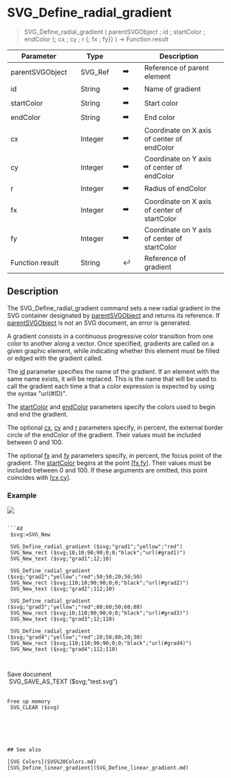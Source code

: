<!-- objectID := SVG_Define_radial_gradient ( svgObject ; ID ; startColor ; stopColor ; Param_5 ; Param_6 ; Param_7 ; Param_8 ; Param_9 ; Param_10 )
 -> svgObject (Text)
 -> ID (Text)
 -> startColor (Text)
 -> stopColor (Text)
 -> Param_5 (Long Integer)
 -> Param_6 (Long Integer)
 -> Param_7 (Long Integer)
 -> Param_8 (Long Integer)
 -> Param_9 (Long Integer)
 -> Param_10 (Text)
 <- objectID (Text)-->
# SVG_Define_radial_gradient

> SVG_Define_radial_gradient ( parentSVGObject ; id ; startColor ; endColor {; cx ; cy ; r {; fx ; fy}} ) -> Function result

| Parameter |     | Type |     |     |     | Description |     |
| --- | --- | --- | --- | --- | --- | --- | --- |
| parentSVGObject |     | SVG_Ref |     | ➡️ |     | Reference of parent element |     |
| id  |     | String |     | ➡️ |     | Name of gradient |     |
| startColor |     | String |     | ➡️ |     | Start color |     |
| endColor |     | String |     | ➡️ |     | End color |     |
| cx  |     | Integer |     | ➡️ |     | Coordinate on X axis of center of endColor |     |
| cy  |     | Integer |     | ➡️ |     | Coordinate on Y axis of center of endColor |     |
| r   |     | Integer |     | ➡️ |     | Radius of endColor |     |
| fx  |     | Integer |     | ➡️ |     | Coordinate on X axis of center of startColor |     |
| fy  |     | Integer |     | ➡️ |     | Coordinate on Y axis of center of startColor |     |
| Function result |     | String |     | ↩️ |     | Reference of gradient |     |

## Description

The SVG_Define_radial_gradient command sets a new radial gradient in the SVG container designated by [parentSVGObject](# "Reference of parent element") and returns its reference. If [parentSVGObject](# "Reference of parent element") is not an SVG document, an error is generated.

A gradient consists in a continuous progressive color transition from one color to another along a vector. Once specified, gradients are called on a given graphic element, while indicating whether this element must be filled or edged with the gradient called.

The [id](# "Name of gradient") parameter specifies the name of the gradient. If an element with the same name exists, it will be replaced. This is the name that will be used to call the gradient each time a that a color expression is expected by using the syntax "url(#ID)".

The [startColor](# "Start color") and [endColor](# "End color") parameters specify the colors used to begin and end the gradient.

The optional [cx](# "Coordinate on X axis of center of endColor"), [cy](# "Coordinate on Y axis of center of endColor") and [r](# "Radius of endColor") parameters specify, in percent, the external border circle of the endColor of the gradient. Their values must be included between 0 and 100.

The optional [fx](# "Coordinate on X axis of center of startColor") and [fy](# "Coordinate on Y axis of center of startColor") parameters specify, in percent, the focus point of the gradient. The [startColor](# "Start color") begins at the point \[[fx](# "Coordinate on X axis of center of startColor"),[fy](# "Coordinate on Y axis of center of startColor")\]. Their values must be included between 0 and 100. If these arguments are omitted, this point coincides with \[[cx](# "Coordinate on X axis of center of endColor"),[cy](# "Coordinate on Y axis of center of endColor")\].

### Example  

![](https://doc.4d.com/4Dv19/picture/195917/pict195917.en.png)

```4d

```4d
 $svg:=SVG_New   
   
 SVG_Define_radial_gradient ($svg;"grad1";"yellow";"red")  
 SVG_New_rect ($svg;10;10;90;90;0;0;"black";"url(#grad1)")  
 SVG_New_text ($svg;"grad1";12;10)  
   
 SVG_Define_radial_gradient ($svg;"grad2";"yellow";"red";50;50;20;50;50)  
 SVG_New_rect ($svg;110;10;90;90;0;0;"black";"url(#grad2)")  
 SVG_New_text ($svg;"grad2";112;10)  
   
 SVG_Define_radial_gradient ($svg;"grad3";"yellow";"red";80;60;50;60;80)  
 SVG_New_rect ($svg;10;110;90;90;0;0;"black";"url(#grad3)")  
 SVG_New_text ($svg;"grad3";12;110)  
   
 SVG_Define_radial_gradient ($svg;"grad4";"yellow";"red";20;50;80;20;30)  
 SVG_New_rect ($svg;110;110;90;90;0;0;"black";"url(#grad4)")  
 SVG_New_text ($svg;"grad4";112;110)  
   
  
```

Save document  
 SVG_SAVE_AS_TEXT ($svg;"test.svg")  
  
```
Free up memory  
 SVG_CLEAR ($svg)
```

```4d


  
  

## See also 

[SVG Colors](SVG%20Colors.md)  
[SVG_Define_linear_gradient](SVG_Define_linear_gradient.md)
